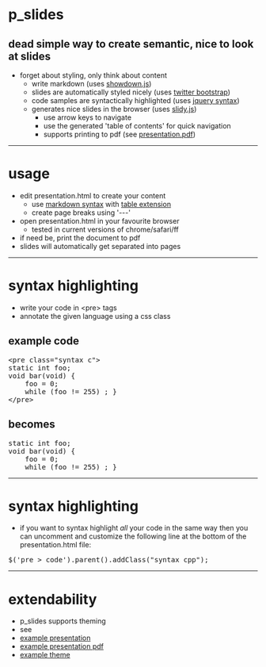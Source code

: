 # p_slides
## dead simple way to create semantic, nice to look at slides

  * forget about styling, only think about content
    * write markdown (uses [showdown.js](https://github.com/coreyti/showdown))
    * slides are automatically styled nicely (uses [twitter bootstrap](http://twitter.github.com/bootstrap/))
    * code samples are syntactically highlighted (uses [jquery syntax](http://www.oriontransfer.co.nz/projects/jquery-syntax/index.en))
    * generates nice slides in the browser (uses [slidy.js](http://www.w3.org/Talks/Tools/Slidy2/))
      * use arrow keys to navigate
      * use the generated 'table of contents' for quick navigation
      * supports printing to pdf (see [presentation.pdf](https://github.com/munen/p_slides/raw/master/build/presentation.pdf))

---

# usage

* edit presentation.html to create your content
  * use [markdown syntax](http://daringfireball.net/projects/markdown/syntax)
    with [table extension](https://github.com/coreyti/showdown/blob/master/src/extensions/table.js)
  * create page breaks using '---'
* open presentation.html in your favourite browser
  * tested in current versions of chrome/safari/ff
* if need be, print the document to pdf
 * slides will automatically get separated into pages

---
# syntax highlighting

* write your code in &lt;pre&gt; tags
* annotate the given language using a css class

## example code
<pre>
&lt;pre class="syntax c"&gt;
static int foo;
void bar(void) {
    foo = 0;
    while (foo != 255) ; }
&lt;/pre&gt;
</pre>

## becomes
<pre class="syntax c">
static int foo;
void bar(void) {
    foo = 0;
    while (foo != 255) ; }
</pre>

---
# syntax highlighting

* if you want to syntax highlight *all* your code in the same way
  then you can uncomment and customize the following line at the
  bottom of the presentation.html file:

<pre>
$('pre &gt; code').parent().addClass("syntax cpp");
</pre>

---
# extendability

* p_slides supports theming
* see
 * [example presentation](https://github.com/munen/p_slides/themes/zhaw/raw/master/example_presentation.html)
 * [example presentation pdf](https://github.com/munen/p_slides/themes/zhaw/raw/master/example_presentation.pdf)
 * [example theme](https://github.com/munen/p_slides/themes/zhaw)
